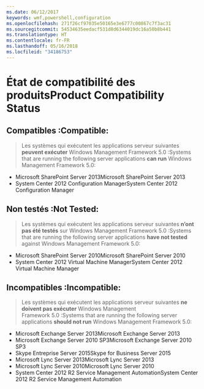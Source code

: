 ```yaml
---
ms.date: 06/12/2017
keywords: wmf,powershell,configuration
ms.openlocfilehash: 271f26cf97035e50165e3e6777c00867c7f3ac31
ms.sourcegitcommit: 54534635eedacf531d8d6344019dc16a50b8b441
ms.translationtype: HT
ms.contentlocale: fr-FR
ms.lasthandoff: 05/16/2018
ms.locfileid: "34186753"
---
```

# <a name="product-compatibility-status"></a><span data-ttu-id="a114e-102">État de compatibilité des produits</span><span class="sxs-lookup"><span data-stu-id="a114e-102">Product Compatibility Status</span></span>

## <a name="compatible"></a><span data-ttu-id="a114e-103">Compatibles :</span><span class="sxs-lookup"><span data-stu-id="a114e-103">Compatible:</span></span>
> <span data-ttu-id="a114e-104">Les systèmes qui exécutent les applications serveur suivantes **peuvent exécuter** Windows Management Framework 5.0 :</span><span class="sxs-lookup"><span data-stu-id="a114e-104">Systems that are running the following server applications **can run** Windows Management Framework 5.0:</span></span>

- <span data-ttu-id="a114e-105">Microsoft SharePoint Server 2013</span><span class="sxs-lookup"><span data-stu-id="a114e-105">Microsoft SharePoint Server 2013</span></span>
- <span data-ttu-id="a114e-106">System Center 2012 Configuration Manager</span><span class="sxs-lookup"><span data-stu-id="a114e-106">System Center 2012 Configuration Manager</span></span>

## <a name="not-tested"></a><span data-ttu-id="a114e-107">Non testés :</span><span class="sxs-lookup"><span data-stu-id="a114e-107">Not Tested:</span></span>
> <span data-ttu-id="a114e-108">Les systèmes qui exécutent les applications serveur suivantes **n’ont pas été testés** sur Windows Management Framework 5.0 :</span><span class="sxs-lookup"><span data-stu-id="a114e-108">Systems that are running the following server applications **have not tested** against Windows Management Framework 5.0:</span></span>

- <span data-ttu-id="a114e-109">Microsoft SharePoint Server 2010</span><span class="sxs-lookup"><span data-stu-id="a114e-109">Microsoft SharePoint Server 2010</span></span>
- <span data-ttu-id="a114e-110">System Center 2012 Virtual Machine Manager</span><span class="sxs-lookup"><span data-stu-id="a114e-110">System Center 2012 Virtual Machine Manager</span></span>

## <a name="incompatible"></a><span data-ttu-id="a114e-111">Incompatibles :</span><span class="sxs-lookup"><span data-stu-id="a114e-111">Incompatible:</span></span>
> <span data-ttu-id="a114e-112">Les systèmes qui exécutent les applications serveur suivantes **ne doivent pas exécuter** Windows Management Framework 5.0 :</span><span class="sxs-lookup"><span data-stu-id="a114e-112">Systems that are running the following server applications **should not run** Windows Management Framework 5.0:</span></span>

- <span data-ttu-id="a114e-113">Microsoft Exchange Server 2013</span><span class="sxs-lookup"><span data-stu-id="a114e-113">Microsoft Exchange Server 2013</span></span>
- <span data-ttu-id="a114e-114">Microsoft Exchange Server 2010 SP3</span><span class="sxs-lookup"><span data-stu-id="a114e-114">Microsoft Exchange Server 2010 SP3</span></span>
- <span data-ttu-id="a114e-115">Skype Entreprise Server 2015</span><span class="sxs-lookup"><span data-stu-id="a114e-115">Skype for Business Server 2015</span></span>
- <span data-ttu-id="a114e-116">Microsoft Lync Server 2013</span><span class="sxs-lookup"><span data-stu-id="a114e-116">Microsoft Lync Server 2013</span></span>
- <span data-ttu-id="a114e-117">Microsoft Lync Server 2010</span><span class="sxs-lookup"><span data-stu-id="a114e-117">Microsoft Lync Server 2010</span></span>
- <span data-ttu-id="a114e-118">System Center 2012 R2 Service Management Automation</span><span class="sxs-lookup"><span data-stu-id="a114e-118">System Center 2012 R2 Service Management Automation</span></span>

